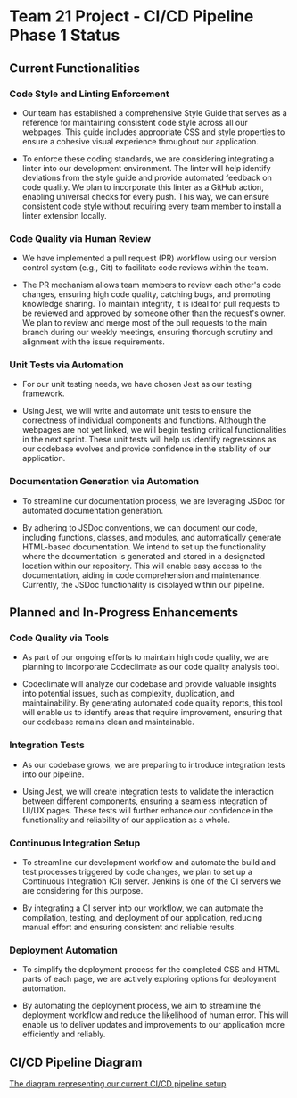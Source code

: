# Team 21 Project - CI/CD Pipeline Phase 1 Status

## Current Functionalities

### Code Style and Linting Enforcement

- Our team has established a comprehensive Style Guide that serves as a reference for maintaining consistent code style across all our webpages. This guide includes appropriate CSS and style properties to ensure a cohesive visual experience throughout our application.

- To enforce these coding standards, we are considering integrating a linter into our development environment. The linter will help identify deviations from the style guide and provide automated feedback on code quality. We plan to incorporate this linter as a GitHub action, enabling universal checks for every push. This way, we can ensure consistent code style without requiring every team member to install a linter extension locally.

### Code Quality via Human Review
- We have implemented a pull request (PR) workflow using our version control system (e.g., Git) to facilitate code reviews within the team.

- The PR mechanism allows team members to review each other's code changes, ensuring high code quality, catching bugs, and promoting knowledge sharing. To maintain integrity, it is ideal for pull requests to be reviewed and approved by someone other than the request's owner. We plan to review and merge most of the pull requests to the main branch during our weekly meetings, ensuring thorough scrutiny and alignment with the issue requirements.

### Unit Tests via Automation
- For our unit testing needs, we have chosen Jest as our testing framework.

- Using Jest, we will write and automate unit tests to ensure the correctness of individual components and functions. Although the webpages are not yet linked, we will begin testing critical functionalities in the next sprint. These unit tests will help us identify regressions as our codebase evolves and provide confidence in the stability of our application.

### Documentation Generation via Automation
- To streamline our documentation process, we are leveraging JSDoc for automated documentation generation.

- By adhering to JSDoc conventions, we can document our code, including functions, classes, and modules, and automatically generate HTML-based documentation. We intend to set up the functionality where the documentation is generated and stored in a designated location within our repository. This will enable easy access to the documentation, aiding in code comprehension and maintenance. Currently, the JSDoc functionality is displayed within our pipeline.

## Planned and In-Progress Enhancements
### Code Quality via Tools
- As part of our ongoing efforts to maintain high code quality, we are planning to incorporate Codeclimate as our code quality analysis tool.

- Codeclimate will analyze our codebase and provide valuable insights into potential issues, such as complexity, duplication, and maintainability. By generating automated code quality reports, this tool will enable us to identify areas that require improvement, ensuring that our codebase remains clean and maintainable.

### Integration Tests
- As our codebase grows, we are preparing to introduce integration tests into our pipeline.

- Using Jest, we will create integration tests to validate the interaction between different components, ensuring a seamless integration of UI/UX pages. These tests will further enhance our confidence in the functionality and reliability of our application as a whole.

### Continuous Integration Setup
- To streamline our development workflow and automate the build and test processes triggered by code changes, we plan to set up a Continuous Integration (CI) server. Jenkins is one of the CI servers we are considering for this purpose.

- By integrating a CI server into our workflow, we can automate the compilation, testing, and deployment of our application, reducing manual effort and ensuring consistent and reliable results.

### Deployment Automation
- To simplify the deployment process for the completed CSS and HTML parts of each page, we are actively exploring options for deployment automation.

- By automating the deployment process, we aim to streamline the deployment workflow and reduce the likelihood of human error. This will enable us to deliver updates and improvements to our application more efficiently and reliably.

## CI/CD Pipeline Diagram

[The diagram representing our current CI/CD pipeline setup](phase1.jpg)
